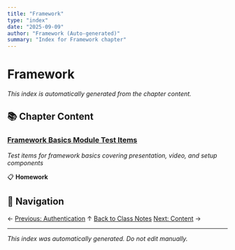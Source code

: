 ```yaml
---
title: "Framework"
type: "index"
date: "2025-09-09"
author: "Framework (Auto-generated)"
summary: "Index for Framework chapter"
---
```


# Framework

*This index is automatically generated from the chapter content.*

## 📚 Chapter Content

### [Framework Basics Module Test Items](01_framework_test_items.md)
*Test items for framework basics covering presentation, video, and setup components*

📋 **Homework**

## 🧭 Navigation

← [Previous: Authentication](../01_authentication/00_index.md)
↑ [Back to Class Notes](../00_master_index.md)
[Next: Content](../03_content/00_index.md) →

---

*This index was automatically generated. Do not edit manually.*